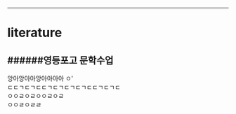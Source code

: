 ---
# literature  
######영등포고 문학수업  
------
앙아앙아아앙아아아아  ㅇ'  
ㄷㄷㄱㄷㄱㄷㄷㄱㄷㄱㄷㄱㄷㄱㄷㄷㄱㄷㄱㄷ  
ㅇㅇㄹㅇㄹㅇㅇㄹㅇㄹ  
ㅇㅇㄹㅇㄹㄹ  
